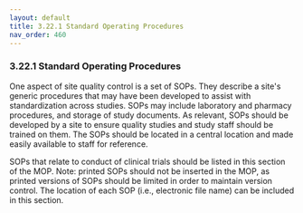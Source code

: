 ```yaml
---
layout: default
title: 3.22.1 Standard Operating Procedures
nav_order: 460
---
```


### 3.22.1 Standard Operating Procedures

One aspect of site quality control is a set of SOPs. They describe a
site's generic procedures that may have been developed to assist with
standardization across studies. SOPs may include laboratory and pharmacy
procedures, and storage of study documents. As relevant, SOPs should be
developed by a site to ensure quality studies and study staff should be
trained on them. The SOPs should be located in a central location and
made easily available to staff for reference.

SOPs that relate to conduct of clinical trials should be listed in this
section of the MOP. Note: printed SOPs should not be inserted in the
MOP, as printed versions of SOPs should be limited in order to maintain
version control. The location of each SOP (i.e., electronic file name)
can be included in this section.

